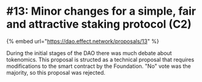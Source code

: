 # \#13: Minor changes for a simple, fair and attractive staking protocol \(C2\)

{% embed url="https://dao.effect.network/proposals/13" %}

During the initial stages of the DAO there was much debate about tokenomics. This proposal is structed as a technical proposal that requires modifications to the smart contract by the Foundation. "No" vote was the majority, so this proposal was rejected.

